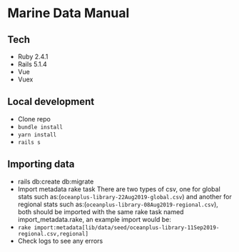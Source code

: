# Marine Data Manual

## Tech

- Ruby 2.4.1
- Rails 5.1.4
- Vue
- Vuex

## Local development

- Clone repo
- `bundle install`
- `yarn install`
- `rails s`

## Importing data

- rails db:create db:migrate
- Import metadata rake task
There are two types of csv, one for global stats such as:(`oceanplus-library-22Aug2019-global.csv`) and another for regional stats such as:(`oceanplus-library-08Aug2019-regional.csv`), both should be imported with the same rake task named import_metadata.rake, an example import would be:
- `rake import:metadata[lib/data/seed/oceanplus-library-11Sep2019-regional.csv,regional]`
- Check logs to see any errors
